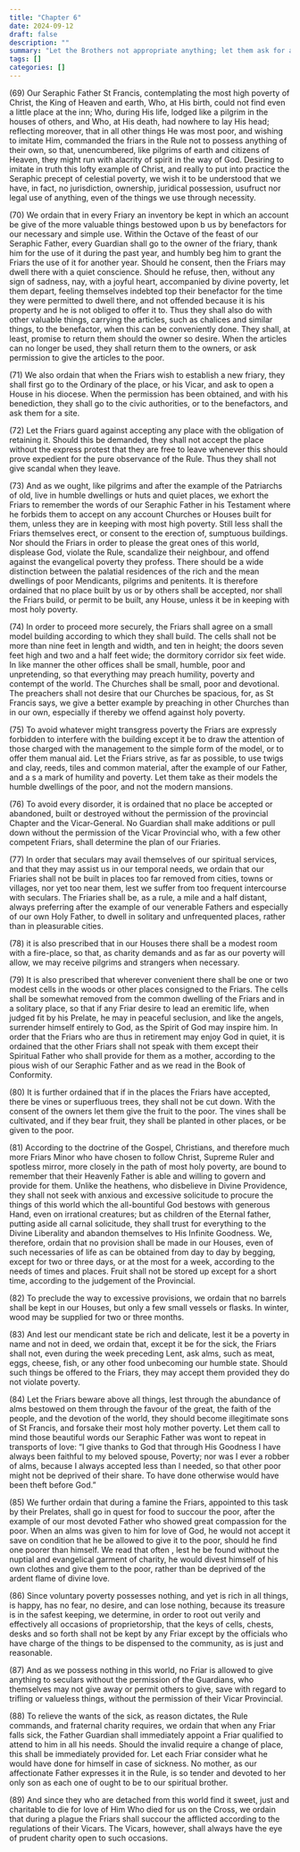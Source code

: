 ```yaml
---
title: "Chapter 6"
date: 2024-09-12
draft: false
description: ""
summary: "Let the Brothers not appropriate anything; let them ask for alms; and sick Brothers."
tags: []
categories: []
---
```


(69) Our Seraphic Father St Francis, contemplating the most high poverty of Christ, the King of Heaven and earth, Who, at His birth, could not find even a little place at the inn; Who, during His life, lodged like a pilgrim in the houses of others, and Who, at His death, had nowhere to lay His head; reflecting moreover, that in all other things He was most poor, and wishing to imitate Him, commanded the friars in the Rule not to possess anything of their own, so that, unencumbered, like pilgrims of earth and citizens of Heaven, they might run with alacrity of spirit in the way of God. Desiring to imitate in truth this lofty example of Christ, and really to put into practice the Seraphic precept of celestial poverty, we wish it to be understood that we have, in fact, no jurisdiction, ownership, juridical possession, usufruct nor legal use of anything, even of the things we use through necessity.

(70) We ordain that in every Friary an inventory be kept in which an account be give of the more valuable things bestowed upon b us by benefactors for our necessary and simple use. Within the Octave of the feast of our Seraphic Father, every Guardian shall go to the owner of the friary, thank him for the use of it during the past year, and humbly beg him to grant the Friars the use of it for another year. Should he consent, then the Friars may dwell there with a quiet conscience. Should he refuse, then, without any sign of sadness, nay, with a joyful heart, accompanied by divine poverty, let them depart, feeling themselves indebted top their benefactor for the time they were permitted to dwell there, and not offended because it is his property and he is not obliged to offer it to. Thus they shall also do with other valuable things, carrying the articles, such as chalices and similar things, to the benefactor, when this can be conveniently done. They shall, at least, promise to return them should the owner so desire. When the articles can no longer be used, they shall return them to the owners, or ask permission to give the articles to the poor.

(71) We also ordain that when the Friars wish to establish a new friary, they shall first go to the Ordinary of the place, or his Vicar, and ask to open a House in his diocese. When the permission has been obtained, and with his benediction, they shall go to the civic authorities, or to the benefactors, and ask them for a site.

(72) Let the Friars guard against accepting any place with the obligation of retaining it. Should this be demanded, they shall not accept the place without the express protest that they are free to leave whenever this should prove expedient for the pure observance of the Rule. Thus they shall not give scandal when they leave.

(73) And as we ought, like pilgrims and after the example of the Patriarchs of old, live in humble dwellings or huts and quiet places, we exhort the Friars to remember the words of our Seraphic Father in his Testament where he forbids them to accept on any account Churches or Houses built for them, unless they are in keeping with most high poverty. Still less shall the Friars themselves erect, or consent to the erection of, sumptuous buildings. Nor should the Friars in order to please the great ones of this world, displease God, violate the Rule, scandalize their neighbour, and offend against the evangelical poverty they profess. There should be a wide distinction between the palatial residences of the rich and the mean dwellings of poor Mendicants, pilgrims and penitents. It is therefore ordained that no place built by us or by others shall be accepted, nor shall the Friars build, or permit to be built, any House, unless it be in keeping with most holy poverty.

(74) In order to proceed more securely, the Friars shall agree on a small model building according to which they shall build. The cells shall not be more than nine feet in length and width, and ten in height; the doors seven feet high and two and a half feet wide; the dormitory corridor six feet wide. In like manner the other offices shall be small, humble, poor and unpretending, so that everything may preach humility, poverty and contempt of the world. The Churches shall be small, poor and devotional. The preachers shall not desire that our Churches be spacious, for, as St Francis says, we give a better example by preaching in other Churches than in our own, especially if thereby we offend against holy poverty.

(75) To avoid whatever might transgress poverty the Friars are expressly forbidden to interfere with the building except it be to draw the attention of those charged with the management to the simple form of the model, or to offer them manual aid. Let the Friars strive, as far as possible, to use twigs and clay, reeds, tiles and common material, after the example of our Father, and a s a mark of humility and poverty. Let them take as their models the humble dwellings of the poor, and not the modern mansions.

(76) To avoid every disorder, it is ordained that no place be accepted or abandoned, built or destroyed without the permission of the provincial Chapter and the Vicar-General. No Guardian shall make additions or pull down without the permission of the Vicar Provincial who, with a few other competent Friars, shall determine the plan of our Friaries.

(77) In order that seculars may avail themselves of our spiritual services, and that they may assist us in our temporal needs, we ordain that our Friaries shall not be built in places too far removed from cities, towns or villages, nor yet too near them, lest we suffer from too frequent intercourse with seculars. The Friaries shall be, as a rule, a mile and a half distant, always preferring after the example of our venerable Fathers and especially of our own Holy Father, to dwell in solitary and unfrequented places, rather than in pleasurable cities.

(78) it is also prescribed that in our Houses there shall be a modest room with a fire-place, so that, as charity demands and as far as our poverty will allow, we may receive pilgrims and strangers when necessary.

(79) It is also prescribed that wherever convenient there shall be one or two modest cells in the woods or other places consigned to the Friars. The cells shall be somewhat removed from the common dwelling of the Friars and in a solitary place, so that if any Friar desire to lead an eremitic life, when judged fit by his Prelate, he may in peaceful seclusion, and like the angels, surrender himself entirely to God, as the Spirit of God may inspire him. In order that the Friars who are thus in retirement may enjoy God in quiet, it is ordained that the other Friars shall not speak with them except their Spiritual Father who shall provide for them as a mother, according to the pious wish of our Seraphic Father and as we read in the Book of Conformity.

(80) It is further ordained that if in the places the Friars have accepted, there be vines or superfluous trees, they shall not be cut down. With the consent of the owners let them give the fruit to the poor. The vines shall be cultivated, and if they bear fruit, they shall be planted in other places, or be given to the poor.

(81) According to the doctrine of the Gospel, Christians, and therefore much more Friars Minor who have chosen to follow Christ, Supreme Ruler and spotless mirror, more closely in the path of most holy poverty, are bound to remember that their Heavenly Father is able and willing to govern and provide for them. Unlike the heathens, who disbelieve in Divine Providence, they shall not seek with anxious and excessive solicitude to procure the things of this world which the all-bountiful God bestows with generous Hand, even on irrational creatures; but as children of the Eternal father, putting aside all carnal solicitude, they shall trust for everything to the Divine Liberality and abandon themselves to His Infinite Goodness. We, therefore, ordain that no provision shall be made in our Houses, even of such necessaries of life as can be obtained from day to day by begging, except for two or three days, or at the most for a week, according to the needs of times and places. Fruit shall not be stored up except for a short time, according to the judgement of the Provincial.

(82) To preclude the way to excessive provisions, we ordain that no barrels shall be kept in our Houses, but only a few small vessels or flasks. In winter, wood may be supplied for two or three months.

(83) And lest our mendicant state be rich and delicate, lest it be a poverty in name and not in deed, we ordain that, except it be for the sick, the Friars shall not, even during the week preceding Lent, ask alms, such as meat, eggs, cheese, fish, or any other food unbecoming our humble state. Should such things be offered to the Friars, they may accept them provided they do not violate poverty.

(84) Let the Friars beware above all things, lest through the abundance of alms bestowed on them through the favour of the great, the faith of the people, and the devotion of the world, they should become illegitimate sons of St Francis, and forsake their most holy mother poverty. Let them call to mind those beautiful words our Seraphic Father was wont to repeat in transports of love: “I give thanks to God that through His Goodness I have always been faithful to my beloved spouse, Poverty; nor was I ever a robber of alms, because I always accepted less than I needed, so that other poor might not be deprived of their share. To have done otherwise would have been theft before God.”

(85) We further ordain that during a famine the Friars, appointed to this task by their Prelates, shall go in quest for food to succour the poor, after the example of our most devoted Father who showed great compassion for the poor. When an alms was given to him for love of God, he would not accept it save on condition that he be allowed to give it to the poor, should he find one poorer than himself. We read that often , lest he be found without the nuptial and evangelical garment of charity, he would divest himself of his own clothes and give them to the poor, rather than be deprived of the ardent flame of divine love.

(86) Since voluntary poverty possesses nothing, and yet is rich in all things, is happy, has no fear, no desire, and can lose nothing, because its treasure is in the safest keeping, we determine, in order to root out verily and effectively all occasions of proprietorship, that the keys of cells, chests, desks and so forth shall not be kept by any Friar except by the officials who have charge of the things to be dispensed to the community, as is just and reasonable.

(87) And as we possess nothing in this world, no Friar is allowed to give anything to seculars without the permission of the Guardians, who themselves may not give away or permit others to give, save with regard to trifling or valueless things, without the permission of their Vicar Provincial.

(88) To relieve the wants of the sick, as reason dictates, the Rule commands, and fraternal charity requires, we ordain that when any Friar falls sick, the Father Guardian shall immediately appoint a Friar qualified to attend to him in all his needs. Should the invalid require a change of place, this shall be immediately provided for. Let each Friar consider what he would have done for himself in case of sickness. No mother, as our affectionate Father expresses it in the Rule, is so tender and devoted to her only son as each one of ought to be to our spiritual brother.

(89) And since they who are detached from this world find it sweet, just and charitable to die for love of Him Who died for us on the Cross, we ordain that during a plague the Friars shall succour the afflicted according to the regulations of their Vicars. The Vicars, however, shall always have the eye of prudent charity open to such occasions.

